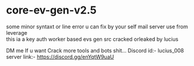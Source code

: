 # core-ev-gen-v2.5

some minor syntaxt or line error u can fix by your self
mail server use from leverage  
this ia a key auth worker based evs gen src cracked orleaked by lucius

DM me If u want Crack more tools and bots shit...
Discord id:- lucius_008
server link:- https://discord.gg/enYqtW9uaU
